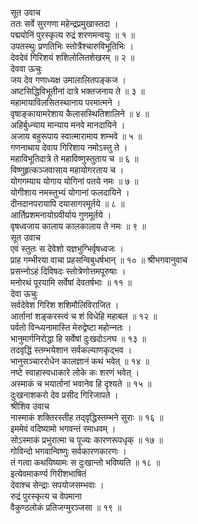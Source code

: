 सूत उवाच  
ततः सर्वे सुरगणा महेन्द्रप्रमुखास्तदा ।  
पद्मयोनिं पुरस्कृत्य रुद्रं शरणमन्वयुः ॥ १ ॥  
उपतस्थुः प्रणतिभिः स्तोत्रैश्चारुविभूतिभिः ।  
देवदेवं गिरिशयं शशिलोलितशेखरम् ॥ २ ॥  
देववा ऊचुः  
जय देव गणाध्यक्ष उमालालितपङ्‌कज ।  
अष्टसिद्धिविभूतीनां दात्रे भक्तजनाय ते ॥ ३ ॥  
महामायाविलसितस्थानाय परमात्मने ।  
वृषाङ्‌कायामरेशाय कैलासस्थितिशालिने ॥ ४ ॥  
अहिर्बुध्न्याय मान्याय मनवे मानदायिने ।  
अजाय बहुरूपाय स्वात्मारामाय शम्भवे ॥ ५ ॥  
गणनाथाय देवाय गिरिशाय नमोऽस्तु ते ।  
महाविभूतिदात्रे ते महाविष्णुस्तुताय च ॥ ६ ॥  
विष्णुहृत्कञ्जवासाय महायोगरताय च ।  
योगगम्याय योगाय योगिनां पतये नमः ॥ ७ ॥  
योगीशाय नमस्तुभ्यं योगानां फलदायिने ।  
दीनदानपरायापि दयासागरमूर्तये ॥ ८ ॥  
आर्तिप्रशमनायोग्रवीर्याय गुणमूर्तये ।  
वृषध्वजाय कालाय कालकालाय ते नमः ॥ ९ ॥  
सूत उवाच  
एवं स्तुतः स देवेशो यज्ञभुग्भिर्वृषध्वजः ।  
प्राह गम्भीरया वाचा प्रहसन्विबुधर्षभान् ॥ १० ॥
श्रीभगवानुवाच  
प्रसन्‍नोऽहं दिविषदः स्तोत्रेणोत्तमपूरुषाः ।  
मनोरथं पूरयामि सर्वेषां देवतर्षभाः ॥ ११ ॥  
देवा ऊचुः  
सर्वदेवेश गिरिश शशिमौलिविराजित ।  
आर्तानां शङ्‌करस्त्वं च शं विधेहि महाबल ॥ १२ ॥  
पर्वतो विन्ध्यनामास्ति मेरुद्वेष्टा महोन्‍नतः ।  
भानुमार्गनिरोद्धा हि सर्वेषां दुःखदोऽनघ ॥ १३ ॥  
तदवृद्धिं स्तम्भयेशान सर्वकल्याणकृद्‍भव ।  
भानुसञ्चाररोधेन कालज्ञानं कथं भवेत् ॥ १४ ॥  
नष्टे स्वाहास्वधाकारे लोके कः शरणं भवेत् ।  
अस्माकं च भयार्तानां भवानेव हि दृश्यते ॥ १५ ॥  
दुःखनाशकरो देव प्रसीद गिरिजापते ।  
श्रीशिव उवाच  
नास्माकं शक्तिरस्तीह तद्‌वृद्धिस्तम्भने सुराः ॥ १६ ॥  
इममेवं वदिष्यामो भगवन्तं रमाधवम् ।  
सोऽस्माकं प्रभुरात्मा च पूज्यः कारणरूपधृक् ॥ १७ ॥  
गोविन्दो भगवान्विष्णुः सर्वकारणकारणः ।  
तं गत्वा कथयिष्यामः स दुःखान्तो भविष्यति ॥ १८ ॥  
इत्येवमाकर्ण्य गिरीशभाषितं  
     देवाश्च सेन्द्राः सपयोजसम्भवाः ।  
रुद्रं पुरस्कृत्य च वेपमाना  
     वैकुण्ठलोकं प्रतिजग्मुरञ्जसा ॥ १९ ॥

